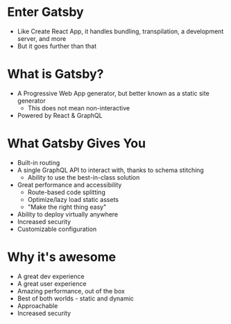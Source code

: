 # Enter Gatsby

- Like Create React App, it handles bundling, transpilation, a development server, and more
- But it goes further than that

# What is Gatsby?

- A Progressive Web App generator, but better known as a static site generator
  - This does not mean non-interactive
- Powered by React & GraphQL

# What Gatsby Gives You

- Built-in routing
- A single GraphQL API to interact with, thanks to schema stitching
  - Ability to use the best-in-class solution
- Great performance and accessibility
  - Route-based code splitting
  - Optimize/lazy load static assets
  - "Make the right thing easy"
- Ability to deploy virtually anywhere
- Increased security
- Customizable configuration

# Why it's awesome

- A great dev experience
- A great user experience
- Amazing performance, out of the box
- Best of both worlds - static and dynamic
- Approachable
- Increased security
